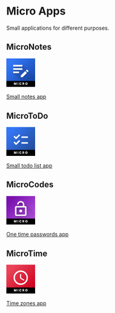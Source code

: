 #  Micro Apps

Small applications for different purposes.

## MicroNotes
<img src="assets/MicroNotes-icon.png" width="15%" alt="MicroNotes Logo" />

[Small notes app](MicroNotes)

## MicroToDo
<img src="assets/MicroToDo-icon.png" width="15%" alt="MicroToDo Logo" />

[Small todo list app](MicroToDo)

## MicroCodes
<img src="assets/MicroCodes-icon.png" width="15%" alt="MicroCodes Logo" />

[One time passwords app](MicroCodes)

## MicroTime
<img src="assets/MicroTime-icon.png" width="15%" alt="MicroTime Logo" />

[Time zones app](MicroTime)
